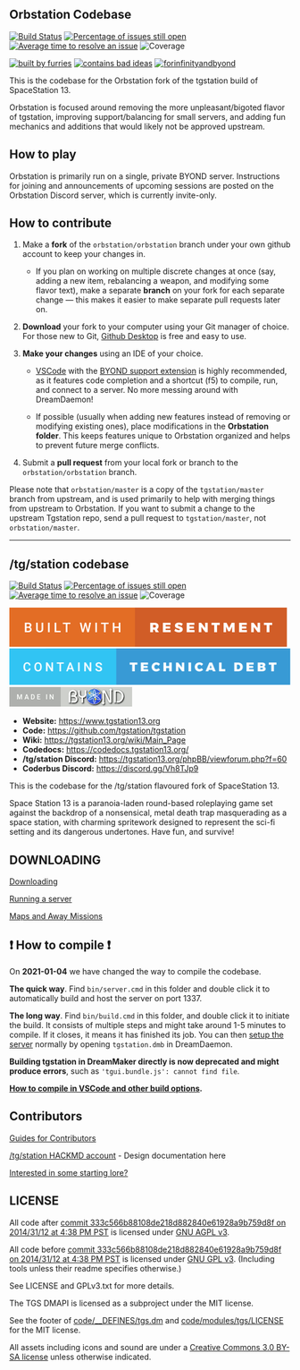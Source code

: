 ## Orbstation Codebase
[![Build Status](https://github.com/lizardqueenlexi/orbstation/workflows/CI%20Suite/badge.svg?branch=orbstation)](https://github.com/lizardqueenlexi/orbstation/actions?query=workflow%3A%22CI+Suite%22)
[![Percentage of issues still open](https://isitmaintained.com/badge/open/lizardqueenlexi/orbstation.svg)](https://isitmaintained.com/project/lizardqueenlexi/orbstation "Percentage of issues still open")
[![Average time to resolve an issue](https://isitmaintained.com/badge/resolution/lizardqueenlexi/orbstation.svg)](https://isitmaintained.com/projectlizardqueenlexi/orbstation "Average time to resolve an issue")
![Coverage](https://img.shields.io/badge/coverage---3%25-red.svg)

[![built by furries](orbstation/readme-assets/built-by-furries.svg)](https://twitter.com/cathodegaytube/status/1197227512075411456) [![contains bad ideas](orbstation/readme-assets/contains-bad-ideas.svg)](https://imgs.xkcd.com/comics/good_code.png) [![forinfinityandbyond](https://user-images.githubusercontent.com/5211576/29499758-4efff304-85e6-11e7-8267-62919c3688a9.gif)](https://www.reddit.com/r/SS13/comments/5oplxp/what_is_the_main_problem_with_byond_as_an_engine/dclbu1a)

This is the codebase for the Orbstation fork of the tgstation build of SpaceStation 13.

Orbstation is focused around removing the more unpleasant/bigoted flavor of tgstation, improving support/balancing for small servers, and adding fun mechanics and additions that would likely not be approved upstream.

## How to play

Orbstation is primarily run on a single, private BYOND server. Instructions for joining and announcements of upcoming sessions are posted on the Orbstation Discord server, which is currently invite-only.

## How to contribute

1. Make a **fork** of the `orbstation/orbstation` branch under your own github account to keep your changes in.

    * If you plan on working on multiple discrete changes at once (say, adding a new item, rebalancing a weapon, and modifying some flavor text), make a separate **branch** on your fork for each separate change — this makes it easier to make separate pull requests later on.

2. **Download** your fork to your computer using your Git manager of choice. For those new to Git, [Github Desktop](https://desktop.github.com/) is free and easy to use.

3. **Make your changes** using an IDE of your choice.

    * [VSCode](https://code.visualstudio.com/) with the [BYOND support extension](https://marketplace.visualstudio.com/items?itemName=ss13.byond) is highly recommended, as it features code completion and a shortcut (f5) to compile, run, and connect to a server. No more messing around with DreamDaemon!

    * If possible (usually when adding new features instead of removing or modifying existing ones), place modifications in the **Orbstation folder**. This keeps features unique to Orbstation organized and helps to prevent future merge conflicts.

4. Submit a **pull request** from your local fork or branch to the `orbstation/orbstation` branch. 

Please note that `orbstation/master` is a copy of the `tgstation/master` branch from upstream, and is used primarily to help with merging things from upstream to Orbstation. If you want to submit a change to the upstream Tgstation repo, send a pull request to `tgstation/master`, not `orbstation/master`.

---

## /tg/station codebase

[![Build Status](https://github.com/tgstation/tgstation/workflows/CI%20Suite/badge.svg)](https://github.com/tgstation/tgstation/actions?query=workflow%3A%22CI+Suite%22)
[![Percentage of issues still open](https://isitmaintained.com/badge/open/tgstation/tgstation.svg)](https://isitmaintained.com/project/tgstation/tgstation "Percentage of issues still open")
[![Average time to resolve an issue](https://isitmaintained.com/badge/resolution/tgstation/tgstation.svg)](https://isitmaintained.com/project/tgstation/tgstation "Average time to resolve an issue")
![Coverage](https://img.shields.io/badge/coverage---4%25-red.svg)

[![resentment](.github/images/badges/built-with-resentment.svg)](.github/images/comics/131-bug-free.png) [![technical debt](.github/images/badges/contains-technical-debt.svg)](.github/images/comics/106-tech-debt-modified.png) [![forinfinityandbyond](.github/images/badges/made-in-byond.gif)](https://www.reddit.com/r/SS13/comments/5oplxp/what_is_the_main_problem_with_byond_as_an_engine/dclbu1a)

* **Website:** https://www.tgstation13.org
* **Code:** https://github.com/tgstation/tgstation
* **Wiki:** https://tgstation13.org/wiki/Main_Page
* **Codedocs:** https://codedocs.tgstation13.org/
* **/tg/station Discord:** https://tgstation13.org/phpBB/viewforum.php?f=60
* **Coderbus Discord:** https://discord.gg/Vh8TJp9

This is the codebase for the /tg/station flavoured fork of SpaceStation 13.

Space Station 13 is a paranoia-laden round-based roleplaying game set against the backdrop of a nonsensical, metal death trap masquerading as a space station, with charming spritework designed to represent the sci-fi setting and its dangerous undertones. Have fun, and survive!

## DOWNLOADING
[Downloading](.github/guides/DOWNLOADING.md)

[Running a server](.github/guides/RUNNING_A_SERVER.md)

[Maps and Away Missions](.github/guides/MAPS_AND_AWAY_MISSIONS.md)

## :exclamation: How to compile :exclamation:

On **2021-01-04** we have changed the way to compile the codebase.

**The quick way**. Find `bin/server.cmd` in this folder and double click it to automatically build and host the server on port 1337.

**The long way**. Find `bin/build.cmd` in this folder, and double click it to initiate the build. It consists of multiple steps and might take around 1-5 minutes to compile. If it closes, it means it has finished its job. You can then [setup the server](.github/guides/RUNNING_A_SERVER.md) normally by opening `tgstation.dmb` in DreamDaemon.

**Building tgstation in DreamMaker directly is now deprecated and might produce errors**, such as `'tgui.bundle.js': cannot find file`.

**[How to compile in VSCode and other build options](tools/build/README.md).**

## Contributors
[Guides for Contributors](.github/CONTRIBUTING.md)

[/tg/station HACKMD account](https://hackmd.io/@tgstation) - Design documentation here

[Interested in some starting lore?](https://github.com/tgstation/common_core)

## LICENSE

All code after [commit 333c566b88108de218d882840e61928a9b759d8f on 2014/31/12 at 4:38 PM PST](https://github.com/tgstation/tgstation/commit/333c566b88108de218d882840e61928a9b759d8f) is licensed under [GNU AGPL v3](https://www.gnu.org/licenses/agpl-3.0.html).

All code before [commit 333c566b88108de218d882840e61928a9b759d8f on 2014/31/12 at 4:38 PM PST](https://github.com/tgstation/tgstation/commit/333c566b88108de218d882840e61928a9b759d8f) is licensed under [GNU GPL v3](https://www.gnu.org/licenses/gpl-3.0.html).
(Including tools unless their readme specifies otherwise.)

See LICENSE and GPLv3.txt for more details.

The TGS DMAPI is licensed as a subproject under the MIT license.

See the footer of [code/__DEFINES/tgs.dm](./code/__DEFINES/tgs.dm) and [code/modules/tgs/LICENSE](./code/modules/tgs/LICENSE) for the MIT license.

All assets including icons and sound are under a [Creative Commons 3.0 BY-SA license](https://creativecommons.org/licenses/by-sa/3.0/) unless otherwise indicated.
